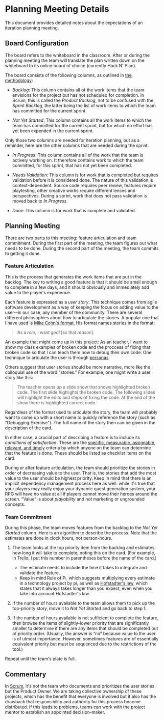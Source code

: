 # Planning Meeting Details

This document provides detailed notes about the expectations of an
iteration planning meeting. 

## Board Configuration

The board refers to the whiteboard in the classroom. After or during the planning meeting the team will translate the plan written down on the whiteboard to its online board of choice (currently Hack N' Plan).

The board consists of the following columns, as outlined in [the methodology](Methodology.md):

- _Backlog_: This column contains all of the work items that the team envisions
  for the project but has not scheduled for completion. In Scrum, this is called
  the _Product Backlog_, not to be confused with the _Sprint Backlog_, the
  latter being the list of work items to which the team has committed for the
  current sprint.

- _Not Yet Started_: This column contains all the work items to which the team
  has committed for the current sprint, but for which no effort has yet been
  expended in the current sprint.

Only those two columns are needed for iteration planning, but as a reminder,
here are the other columns that are needed during the sprint.

- _In Progress_: This column contains all of the work that the team is actively
  working on. It therefore contains work to which the team committed, for this
  sprint, that has not yet been completed.

- _Needs Validation_: This column is for work that is completed but requires
  validation before it is considered done. The nature of this validation is
  context-dependent. Source code requires peer review, features require
  playtesting, other creative works require different lenses and perspectives.
  During a sprint, work that does not pass validation is moved back to
  _In Progress_.

- _Done_: This column is for work that is complete and validated.

## Planning Meeting

There are two parts to this meeting: feature articulation and team commitment.
During the first part of the meeting, the team figures out what needs to be done.
During the second part of the meeting, the team commits to getting it done.

### Feature Articulation

This is the process that generates the work items that are put in the backlog.
The key to writing a good feature is that it should be small enough to complete
in a few days, and it should obviously and immediately add value to the player's
experience. 

Each feature is expressed as a _user story_. This technique comes from
agile software development as a way of keeping the focus on adding value
to the user--in our case, any member of the community. There are several different philosophies about how to articulate the stories. A popular one that I have used is
[Mike Cohn's format](https://www.mountaingoatsoftware.com/agile/user-stories).
His format names stories in the format:

> As a _role_, I want _goal_ [so that _reason_].

An example that might come up in this project: As an
teacher, I want to show my class examples of broken code and the proccess of fixing that broken code so that I can teach them how to debug their own code. One technique to artculate the user is through [personas](http://www.agilemodeling.com/artifacts/personas.htm).

Others suggest that user stories should be more narrative, more like the 
colloquial use of the word "stories." For example, one might write a user
story like this:

> The teacher opens up a slide show that shows highlighted broken code. The first slide highlights the broken code. The following slides will highlight the edits and steps of fixing the code. At the end of the show there is highlighted correct code.

Regardless of the format used to articulate the story, the team will probably
want to come up with a short name to quickly reference the story (such as "Debugging Exercise").
The full name of the story then can be given in the description of the card.

In either case, a crucial part of describing a feature is to include
its _conditions of satisfaction_. These are the [specific, measurable,
assignable, relevant, and timely](https://en.wikipedia.org/wiki/SMART_criteria)
criteria by which anyone on the team can determine that the feature is done.
These should be listed as checklist items on the card.

During or after feature articulation, the team should prioritize the stories in
order of decreasing value to the user. That is, the stories that add the most
value to the user should be highest priority. Keep in mind that there is an
implicit dependency management process here as well: while it's true that your
players may really enjoy your dynamic quest generation system, your RPG will
have no value at all if players cannot move their heroes around the screen.
&ldquo;Value&rdquo; is about _playability_ and not marketing or ungrounded
concepts.

### Team Commitment

During this phase, the team moves features from the backlog to the _Not Yet
Started_ column. Here is an algorithm to describe the process. Note that the
estimates are done in clock hours, not person-hours.

1. The team looks at the top priority item from the backlog and estimates how
   long it will take to complete, noting this on the card. (For example, in
   Trello, I put this number in parentheses before the name of the card.)

    - The estimate needs to include the time it takes to integrate and 
    validate the feature. 
    - Keep in mind Rule of Pi, which suggests multiplying every estimate in a technology project by pi, as well as [Hofstadter's law](https://en.wikipedia.org/wiki/Hofstadter%27s_law), which states that it always takes longer than
    you expect, even when you take into account Hofstadter's law.

1. If the number of hours available to the team allows them to pick up the
top-priority story, move it to _Not Yet Started_ and go back to step&nbsp;1.

1. If the number of hours available is not sufficient to complete the feature,
   then browse the items of slightly-lower priority that are significantly
   smaller to determine if there are any items that should be completed out of
   priority order. (Usually, the answer is &ldquo;no&rdquo; because value to the
   user is of utmost importance. However, sometimes features are of essentially
   equivalent priority but must be sequenced due to the restrictions of the
   tool.)

Repeat until the team's plate is full.


## Commentary

In [Scrum](https://scrum.org), it's not the team who documents and prioritizes
the user stories but the Product Owner. We are taking collective ownership of
these projects, which has the benefit that everyone is involved but it also has
the drawback that responsibility and authority for this process become
distributed. If this leads to problems, teams can work with the project mentor
to establish an appointed decision-maker.